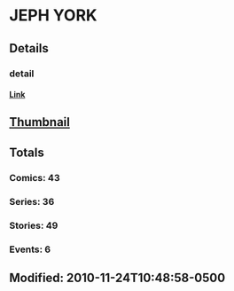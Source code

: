 # JEPH  YORK 
## Details
### detail
#### [Link](http://marvel.com/comics/creators/7553/jeph_york?utm_campaign=apiRef&utm_source=225578a89fc76f3d20fbffda5d17a88d)
## [Thumbnail](http://i.annihil.us/u/prod/marvel/i/mg/b/40/image_not_available.jpg)
## Totals
### Comics: 43
### Series: 36
### Stories: 49
### Events: 6
## Modified: 2010-11-24T10:48:58-0500